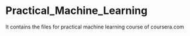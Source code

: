 Practical_Machine_Learning
==========================

It contains the files for practical machine learning course of coursera.com
